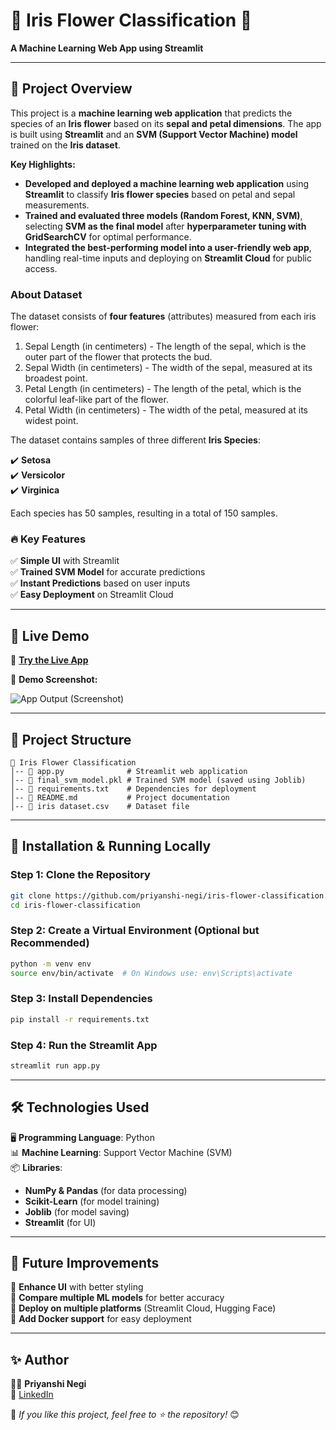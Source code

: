 # 🌸 **Iris Flower Classification** 🌸  
**A Machine Learning Web App using Streamlit**  

---

## 📌 **Project Overview**  

This project is a **machine learning web application** that predicts the species of an **Iris flower** based on its **sepal and petal dimensions**. The app is built using **Streamlit** and an **SVM (Support Vector Machine) model** trained on the **Iris dataset**.  

**Key Highlights:**
- **Developed and deployed a machine learning web application** using **Streamlit** to classify **Iris flower species** based on petal and sepal measurements.  
- **Trained and evaluated three models (Random Forest, KNN, SVM)**, selecting **SVM as the final model** after **hyperparameter tuning with GridSearchCV** for optimal performance.  
- **Integrated the best-performing model into a user-friendly web app**, handling real-time inputs and deploying on **Streamlit Cloud** for public access.  

### About Dataset 

The dataset consists of **four features** (attributes) measured from each iris flower:

1. Sepal Length (in centimeters) - The length of the sepal, which is the outer part of the flower that protects the bud.
2. Sepal Width (in centimeters) - The width of the sepal, measured at its broadest point.
3. Petal Length (in centimeters) - The length of the petal, which is the colorful leaf-like part of the flower.
4. Petal Width (in centimeters) - The width of the petal, measured at its widest point.

The dataset contains samples of three different **Iris Species**:

✔️ **Setosa**  
✔️ **Versicolor**  
✔️ **Virginica**  

Each species has 50 samples, resulting in a total of 150 samples.

### 🔥 **Key Features**  
✅ **Simple UI** with Streamlit  
✅ **Trained SVM Model** for accurate predictions  
✅ **Instant Predictions** based on user inputs  
✅ **Easy Deployment** on Streamlit Cloud  

---

## 🚀 **Live Demo**  

🔹 **[Try the Live App](https://iris-flower-classification-priyanshinegi01.streamlit.app/)**

🔹 **Demo Screenshot:**

  ![App Output (Screenshot)](https://github.com/user-attachments/assets/6080f824-9d30-4844-84a6-daee82387a59)


---

## 📂 **Project Structure**  

```
📂 Iris Flower Classification
│-- 📜 app.py              # Streamlit web application
│-- 📜 final_svm_model.pkl # Trained SVM model (saved using Joblib)
│-- 📜 requirements.txt    # Dependencies for deployment
│-- 📜 README.md           # Project documentation
│-- 📜 iris dataset.csv    # Dataset file
```

---

## 🔧 **Installation & Running Locally**  

### **Step 1: Clone the Repository**  
```bash
git clone https://github.com/priyanshi-negi/iris-flower-classification.git
cd iris-flower-classification
```

### **Step 2: Create a Virtual Environment (Optional but Recommended)**  
```bash
python -m venv env
source env/bin/activate  # On Windows use: env\Scripts\activate
```

### **Step 3: Install Dependencies**  
```bash
pip install -r requirements.txt
```

### **Step 4: Run the Streamlit App**  
```bash
streamlit run app.py
```

---

## 🛠 **Technologies Used**  
🖥 **Programming Language**: Python  
📊 **Machine Learning**: Support Vector Machine (SVM)  
📦 **Libraries**:
- **NumPy & Pandas** (for data processing)  
- **Scikit-Learn** (for model training)  
- **Joblib** (for model saving)
- **Streamlit** (for UI)  

---

## 🎯 **Future Improvements**  
🔹 **Enhance UI** with better styling  
🔹 **Compare multiple ML models** for better accuracy  
🔹 **Deploy on multiple platforms** (Streamlit Cloud, Hugging Face)  
🔹 **Add Docker support** for easy deployment  

---

## ✨ **Author**  
👩‍💻 **Priyanshi Negi**  
📧 [LinkedIn](https://www.linkedin.com/in/priyanshinegi01)  

🚀 *If you like this project, feel free to ⭐ the repository!* 😊

